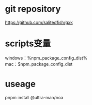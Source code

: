 # git repository
https://github.com/salitedfish/gxk

# scripts变量
windows：%npm_package_config_dist%  
mac：$npm_package_config_dist

# useage
pnpm install @ultra-man/noa